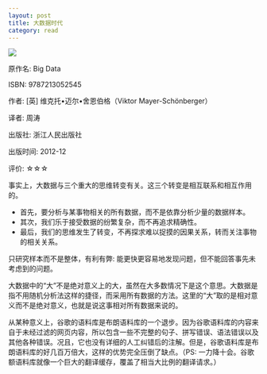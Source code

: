 ```yaml
---
layout: post
title: 大数据时代
category: read
---
```

<img class="cover" src="/images/2015/9787213052545.jpg" />

原作名: Big Data

ISBN: 9787213052545

作者: [英] 维克托•迈尔•舍恩伯格（Viktor Mayer-Schönberger） 

译者: 周涛   

出版社: 浙江人民出版社

出版时间: 2012-12

评价: ☆☆☆

事实上，大数据与三个重大的思维转变有关。这三个转变是相互联系和相互作用的。

* 首先，要分析与某事物相关的所有数据，而不是依靠分析少量的数据样本。
* 其次，我们乐于接受数据的纷繁复杂，而不再追求精确性。
* 最后，我们的思维发生了转变，不再探求难以捉摸的因果关系，转而关注事物的相关关系。

只研究样本而不是整体，有利有弊: 能更快更容易地发现问题，但不能回答事先未考虑到的问题。

大数据中的“大”不是绝对意义上的大，虽然在大多数情况下是这个意思。大数据是指不用随机分析法这样的捷径，而采用所有数据的方法。这里的“大”取的是相对意义而不是绝对意义，也就是说这事相对所有数据来说的。

从某种意义上，谷歌的语料库是布朗语料库的一个退步。因为谷歌语料库的内容来自于未经过滤的网页内容，所以包含一些不完整的句子、拼写错误、语法错误以及其他各种错误。况且，它也没有详细的人工纠错后的注解。但是，谷歌语料库是布朗语料库的好几百万倍大，这样的优势完全压倒了缺点。（PS: 一力降十会。谷歌额语料库就像一个巨大的翻译缓存，覆盖了相当大比例的翻译请求。）